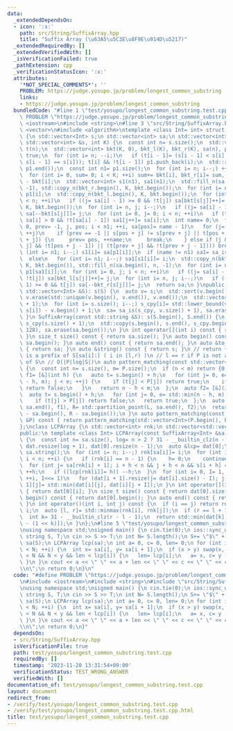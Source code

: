 ```yaml
---
data:
  _extendedDependsOn:
  - icon: ':x:'
    path: src/String/SuffixArray.hpp
    title: "Suffix Array (\u63A5\u5C3E\u8F9E\u914D\u5217)"
  _extendedRequiredBy: []
  _extendedVerifiedWith: []
  _isVerificationFailed: true
  _pathExtension: cpp
  _verificationStatusIcon: ':x:'
  attributes:
    '*NOT_SPECIAL_COMMENTS*': ''
    PROBLEM: https://judge.yosupo.jp/problem/longest_common_substring
    links:
    - https://judge.yosupo.jp/problem/longest_common_substring
  bundledCode: "#line 1 \"test/yosupo/longest_common_substring.test.cpp\"\n#define\
    \ PROBLEM \"https://judge.yosupo.jp/problem/longest_common_substring\"\n#include\
    \ <iostream>\n#include <string>\n#line 3 \"src/String/SuffixArray.hpp\"\n#include\
    \ <vector>\n#include <algorithm>\ntemplate <class Int= int> struct SuffixArray\
    \ {\n std::vector<Int> s;\n std::vector<int> sa;\n std::vector<int> static sa_is(const\
    \ std::vector<int> &s, int K) {\n  const int n= s.size();\n  std::vector<char>\
    \ t(n);\n  std::vector<int> bkt(K, 0), bkt_l(K), bkt_r(K), sa(n), p1;\n  t.back()=\
    \ true;\n  for (int i= n; --i;)\n   if (t[i - 1]= (s[i - 1] < s[i] || (t[i] &&\
    \ s[i - 1] == s[i])); t[i] && !t[i - 1]) p1.push_back(i);\n  std::reverse(p1.begin(),\
    \ p1.end());\n  const int n1= p1.size();\n  for (int i= n; i--;) ++bkt[s[i]];\n\
    \  for (int i= 0, sum= 0; i < K; ++i) sum+= bkt[i], bkt_r[i]= sum, bkt_l[i]= sum\
    \ - bkt[i];\n  std::vector<int> s1(n1), sa1(n1);\n  std::fill_n(sa.begin(), n,\
    \ -1), std::copy_n(bkt_r.begin(), K, bkt.begin());\n  for (int i= n1; i--;) sa[--bkt[s[p1[i]]]]=\
    \ p1[i];\n  std::copy_n(bkt_l.begin(), K, bkt.begin());\n  for (int i= 0, j; i\
    \ < n; ++i)\n   if ((j= sa[i] - 1) >= 0 && !t[j]) sa[bkt[s[j]]++]= j;\n  std::copy_n(bkt_r.begin(),\
    \ K, bkt.begin());\n  for (int i= n, j; i--;)\n   if ((j= sa[i] - 1) >= 0 && t[j])\
    \ sa[--bkt[s[j]]]= j;\n  for (int i= 0, j= 0; i < n; ++i)\n   if (t[sa[i]] &&\
    \ sa[i] > 0 && !t[sa[i] - 1]) sa1[j++]= sa[i];\n  int name= 0;\n  for (int i=\
    \ 0, prev= -1, j, pos; i < n1; ++i, sa[pos]= name - 1)\n   for (j= 0, pos= sa1[i];;\
    \ ++j)\n    if (prev == -1 || s[pos + j] != s[prev + j] || t[pos + j] != t[prev\
    \ + j]) {\n     prev= pos, ++name;\n     break;\n    } else if (j && ((t[pos +\
    \ j] && !t[pos + j - 1]) || (t[prev + j] && !t[prev + j - 1]))) break;\n  for\
    \ (int i= n1; i--;) s1[i]= sa[p1[i]];\n  if (name != n1) sa1= sa_is(s1, name);\n\
    \  else\n   for (int i= n1; i--;) sa1[s1[i]]= i;\n  std::copy_n(bkt_r.begin(),\
    \ K, bkt.begin()), std::fill_n(sa.begin(), n, -1);\n  for (int i= n1; i--;) sa[--bkt[s[p1[sa1[i]]]]]=\
    \ p1[sa1[i]];\n  for (int i= 0, j; i < n; ++i)\n   if ((j= sa[i] - 1) >= 0 &&\
    \ !t[j]) sa[bkt_l[s[j]]++]= j;\n  for (int i= n, j; i--;)\n   if ((j= sa[i] -\
    \ 1) >= 0 && t[j]) sa[--bkt_r[s[j]]]= j;\n  return sa;\n }\npublic:\n SuffixArray(const\
    \ std::vector<Int> &S): s(S) {\n  auto v= s;\n  std::sort(v.begin(), v.end()),\
    \ v.erase(std::unique(v.begin(), v.end()), v.end());\n  std::vector<int> s_cpy(s.size()\
    \ + 1);\n  for (int i= s.size(); i--;) s_cpy[i]= std::lower_bound(v.begin(), v.end(),\
    \ s[i]) - v.begin() + 1;\n  sa= sa_is(s_cpy, v.size() + 1), sa.erase(sa.begin());\n\
    \ }\n SuffixArray(const std::string &S): s(S.begin(), S.end()) {\n  std::vector<int>\
    \ s_cpy(s.size() + 1);\n  std::copy(s.begin(), s.end(), s_cpy.begin()), sa= sa_is(s_cpy,\
    \ 128), sa.erase(sa.begin());\n }\n int operator[](int i) const { return sa[i];\
    \ }\n size_t size() const { return sa.size(); }\n auto begin() const { return\
    \ sa.begin(); }\n auto end() const { return sa.end(); }\n auto &to_vec() const\
    \ { return sa; }\n auto &string() const { return s; }\n // return {l,r} s.t. P\
    \ is a prefix of S[sa[i]:] ( i in [l,r) )\n // l == r if P is not a substring\
    \ of S\n // O(|P|log|S|)\n auto pattern_matching(const std::vector<Int> &P) const\
    \ {\n  const int n= s.size(), m= P.size();\n  if (n < m) return {0, 0};\n  auto\
    \ f1= [&](int h) {\n   auto t= s.begin() + h;\n   for (int j= 0, e= std::min(n\
    \ - h, m); j < e; ++j) {\n    if (t[j] < P[j]) return true;\n    if (t[j] > P[j])\
    \ return false;\n   }\n   return n - h < m;\n  };\n  auto f2= [&](int h) {\n \
    \  auto t= s.begin() + h;\n   for (int j= 0, e= std::min(n - h, m); j < e; ++j)\n\
    \    if (t[j] > P[j]) return false;\n   return true;\n  };\n  auto L= std::partition_point(sa.begin(),\
    \ sa.end(), f1), R= std::partition_point(L, sa.end(), f2);\n  return std::make_pair(L\
    \ - sa.begin(), R - sa.begin());\n }\n auto pattern_matching(const std::string\
    \ &P) const { return pattern_matching(std::vector<Int>(P.begin(), P.end())); }\n\
    };\nclass LCPArray {\n std::vector<int> rnk;\n std::vector<std::vector<int>> dat;\n\
    public:\n template <class Int> LCPArray(const SuffixArray<Int> &sa): rnk(sa.size())\
    \ {\n  const int n= sa.size(), log= n > 2 ? 31 - __builtin_clz(n - 2) : 0;\n \
    \ dat.resize(log + 1), dat[0].resize(n - 1);\n  auto &lcp= dat[0];\n  auto &s=\
    \ sa.string();\n  for (int i= n; i--;) rnk[sa[i]]= i;\n  for (int i= 0, h= 0;\
    \ i < n; ++i) {\n   if (rnk[i] == n - 1) {\n    h= 0;\n    continue;\n   }\n \
    \  for (int j= sa[rnk[i] + 1]; i + h < n && j + h < n && s[i + h] == s[j + h];)\
    \ ++h;\n   if ((lcp[rnk[i]]= h)) --h;\n  }\n  for (int i= 0, I= 1, j; i < log;\
    \ ++i, I<<= 1)\n   for (dat[i + 1].resize(j= dat[i].size() - I); j--;) dat[i +\
    \ 1][j]= std::min(dat[i][j], dat[i][j + I]);\n }\n int operator[](int i) const\
    \ { return dat[0][i]; }\n size_t size() const { return dat[0].size(); }\n auto\
    \ begin() const { return dat[0].begin(); }\n auto end() const { return dat[0].end();\
    \ }\n int operator()(int i, int j) const {\n  if (i == j) return rnk.size() -\
    \ i;\n  auto [l, r]= std::minmax(rnk[i], rnk[j]);\n  if (r == l + 1) return dat[0][l];\n\
    \  int k= 31 - __builtin_clz(r - l - 1);\n  return std::min(dat[k][l], dat[k][r\
    \ - (1 << k)]);\n }\n};\n#line 5 \"test/yosupo/longest_common_substring.test.cpp\"\
    \nusing namespace std;\nsigned main() {\n cin.tie(0);\n ios::sync_with_stdio(0);\n\
    \ string S, T;\n cin >> S >> T;\n int N= S.length();\n S+= \"$\" + T;\n SuffixArray\
    \ sa(S);\n LCPArray lcp(sa);\n int a= 0, c= 0, len= 0;\n for (int i= 0; i + 1\
    \ < N; ++i) {\n  int x= sa[i], y= sa[i + 1];\n  if (x > y) swap(x, y);\n  if (x\
    \ < N && N < y && len < lcp[i]) {\n   len= lcp[i];\n   a= x, c= y - N - 1;\n \
    \ }\n }\n cout << a << \" \" << a + len << \" \" << c << \" \" << c + len << \"\
    \\n\";\n return 0;\n}\n"
  code: "#define PROBLEM \"https://judge.yosupo.jp/problem/longest_common_substring\"\
    \n#include <iostream>\n#include <string>\n#include \"src/String/SuffixArray.hpp\"\
    \nusing namespace std;\nsigned main() {\n cin.tie(0);\n ios::sync_with_stdio(0);\n\
    \ string S, T;\n cin >> S >> T;\n int N= S.length();\n S+= \"$\" + T;\n SuffixArray\
    \ sa(S);\n LCPArray lcp(sa);\n int a= 0, c= 0, len= 0;\n for (int i= 0; i + 1\
    \ < N; ++i) {\n  int x= sa[i], y= sa[i + 1];\n  if (x > y) swap(x, y);\n  if (x\
    \ < N && N < y && len < lcp[i]) {\n   len= lcp[i];\n   a= x, c= y - N - 1;\n \
    \ }\n }\n cout << a << \" \" << a + len << \" \" << c << \" \" << c + len << \"\
    \\n\";\n return 0;\n}"
  dependsOn:
  - src/String/SuffixArray.hpp
  isVerificationFile: true
  path: test/yosupo/longest_common_substring.test.cpp
  requiredBy: []
  timestamp: '2023-11-20 13:31:54+09:00'
  verificationStatus: TEST_WRONG_ANSWER
  verifiedWith: []
documentation_of: test/yosupo/longest_common_substring.test.cpp
layout: document
redirect_from:
- /verify/test/yosupo/longest_common_substring.test.cpp
- /verify/test/yosupo/longest_common_substring.test.cpp.html
title: test/yosupo/longest_common_substring.test.cpp
---
```

